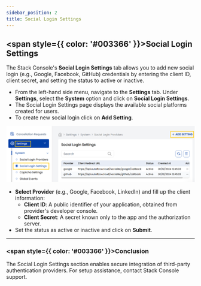 ```yaml
---
sidebar_position: 2  
title: Social Login Settings
---
```


## <span style={{ color: '#003366' }}>Social Login Settings</span>

The Stack Console's **Social Login Settings** tab allows you to add new social login (e.g., Google, Facebook, GitHub) credentials by entering the client ID, client secret, and setting the status to active or inactive.

- From the left-hand side menu, navigate to the **Settings** tab. Under **Settings**, select the **System** option and click on **Social Login Settings**.
- The Social Login Settings page displays the available social platforms created for users.
- To create new social login click on **Add Setting**. 

![Social Login Settings Dashboard](images/social_provider_set_1.png)

- **Select Provider** (e.g., Google, Facebook, LinkedIn) and fill up the client information:
    - **Client ID**: A public identifier of your application, obtained from provider's developer console.
    - **Client Secret**: A secret known only to the app and the authorization server.
- Set the status as active or inactive and click on **Submit**.

----------

### <span style={{ color: '#003366' }}>Conclusion</span>
The Social Login Settings section enables secure integration of third-party authentication providers. For setup assistance, contact Stack Console support.